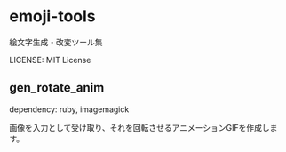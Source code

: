 emoji-tools
=====

絵文字生成・改変ツール集

LICENSE: MIT License

## gen\_rotate\_anim

dependency: ruby, imagemagick

画像を入力として受け取り、それを回転させるアニメーションGIFを作成します。
